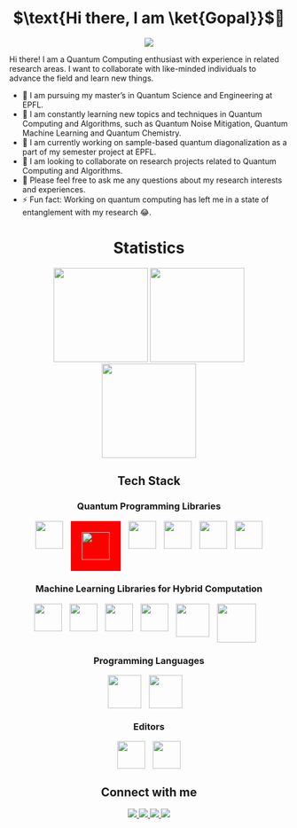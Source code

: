 <div> 
  <h1 align="center"> $\text{Hi there, I am \ket{Gopal}}$👋</h1> 
</div>
<div align="center">
   <img src="https://komarev.com/ghpvc/?username=Gopal-Dahale"/>
</div> 


Hi there! I am a Quantum Computing enthusiast with experience in related research areas. I want to collaborate with like-minded individuals to advance the field and learn new things.

- 🔭 I am pursuing my master’s in Quantum Science and Engineering at EPFL.
- 🌱 I am constantly learning new topics and techniques in Quantum Computing and Algorithms, such as Quantum Noise Mitigation, Quantum Machine Learning and Quantum Chemistry.
- 🧮 I am currently working on sample-based quantum diagonalization as a part of my semester project at EPFL.
- 👯 I am looking to collaborate on research projects related to Quantum Computing and Algorithms.
- 💬 Please feel free to ask me any questions about my research interests and experiences.
- ⚡ Fun fact: Working on quantum computing has left me in a state of entanglement with my research 😂.

<!-- <h1 align="center"> Hi there, I am Gopal. 👋 </h1> -->
<!-- <p align="center">
  <img src="https://badges.pufler.dev/visits/Gopal-Dahale/Gopal-Dahale"/>
  <img src="https://badges.pufler.dev/repos/Gopal-Dahale"/>
  <img src="https://badges.pufler.dev/commits/monthly/Gopal-Dahale" />
</p> -->
<!--
**Gopal-Dahale/Gopal-Dahale** is a ✨ _special_ ✨ repository because its `README.md` (this file) appears on your GitHub profile.

Here are some ideas to get you started:
-->

<!-- - 🔭 I’m currently working on enhancing my skills in alogrithms on LeetCode.
- 🌱 I’m currently learning ReactJs, Axios, Firebase & REST APIs.
- 👯 I’m looking to collaborate on projects in Machine/ Deep Learning.
- 🤔 I’m looking for help with Dynamic Coloring problem (Fixed Parameter Tractable)
- 💬 Ask me about any tech related stuff
- 📫 How to reach me: [LinkedIn](https://www.linkedin.com/in/gopal-ramesh-dahale-7a3087198/)
- 😄 Pronouns: He/His
- ⚡ Fun fact: blank
 -->

<h1 align='center'> Statistics </h1>

<div align = "center">
  <img width='auto' height=170 src = "https://github-readme-stats.vercel.app/api?username=Gopal-Dahale&&show_icons=true&title_color=ffffff&icon_color=bb2acf&text_color=daf7dc&bg_color=151515&">
  <img width='auto' height=170 src = "https://github-readme-stats.vercel.app/api/top-langs/?username=Gopal-Dahale&&show_icons=true&title_color=ffffff&icon_color=bb2acf&text_color=daf7dc&bg_color=151515&layout=compact">
</div>

<div align = "center">
 <img width='auto' height=170 src="https://github-readme-streak-stats.herokuapp.com/?user=Gopal-Dahale&show_icons=true&locale=en&layout=compact&theme=dark&line_height=0" />
</div> 


<h2 align='center'> Tech Stack </h2>
<div align='center'>

  <h3>Quantum Programming Libraries</h3>
  <div style="display:flex;justify-content:center;margin-bottom:20px;">
    <a href="https://quantumai.google/cirq" target="_blank">                      <img width='auto' height=50 src="https://quantumai.google/static/site-assets/images/marketing/icons/shared-ic-cirq.png" /> </a> &#8195;
    <a href="https://qiskit.org/" target="_blank">                                <img width='auto' height=50 style="background-color:red;padding:20px;" src="https://pbs.twimg.com/profile_images/1327348581372575744/6M3Ll1hq_400x400.jpg" /> </a> &#8195;
    <a href="https://pennylane.ai/" target="_blank">                              <img width='auto' height=50 src="https://avatars.githubusercontent.com/u/64286425?s=200&v=4" /> </a> &#8195;
    <a href="https://aws.amazon.com/braket/" target="_blank">                     <img width='auto' height=50 src="https://awsvideocatalog.com/images/aws/png/PNG%20Light/Quantum%20Technologies/AWS-Braket.png" /> </a> &#8195;
    <a href="https://developer.nvidia.com/cuda-quantum" target="_blank">          <img width='auto' height=50 src="https://developer.nvidia.com/sites/default/files/akamai/nvidia-cuquantum-icon.svg" /> </a> &#8195;
    <a href="https://www.tensorflow.org/quantum" target="_blank">                 <img width='auto' height=50 src="https://quantumai.google/static/site-assets/images/marketing/icons/shared-ic-tf-quantum.png" /> </a>
  </div> 

  <h3>Machine Learning Libraries for Hybrid Computation</h3>
  <div style="display:flex;justify-content:center;margin-bottom:20px;">
    <a href="https://www.tensorflow.org/" target="_blank">                        <img width='auto' height=50 src="https://seeklogo.com/images/T/tensorflow-logo-02FCED4F98-seeklogo.com.png" /> </a> &#8195;
    <a href="https://pytorch.org/" target="_blank">                               <img width='auto' height=50 src="https://www.svgrepo.com/show/354240/pytorch.svg" /> </a> &#8195;
    <a href="https://scikit-learn.org/stable/index.html" target="_blank">         <img width='auto' height=50 src="https://upload.wikimedia.org/wikipedia/commons/0/05/Scikit_learn_logo_small.svg" /> </a> &#8195;
    <a href="https://jax.readthedocs.io/en/latest/index.html" target="_blank">    <img width='auto' height=50 src="https://upload.wikimedia.org/wikipedia/commons/8/86/Google_JAX_logo.svg" /> </a> &#8195;
    <a href="https://flax.readthedocs.io/en/latest/index.html" target="_blank">   <img width='auto' height=60 src="https://flax.readthedocs.io/en/latest/_static/flax.png" /> </a> &#8195;
    <a href="https://github.com/deepmind/jraph" target="_blank">                  <img width='auto' height=70 src="http://www.pattersonconsultingtn.com/blog/images/JraphLogo.png" /> </a> &#8195;
  </div> 

  <h3>Programming Languages</h3>
  <div style="display:flex;justify-content:center;margin-bottom:20px;">
    <a href="https://isocpp.org/" target="_blank">                                <img width='auto' height=60 src="https://upload.wikimedia.org/wikipedia/commons/1/18/ISO_C%2B%2B_Logo.svg" /> </a> &#8195;
    <a href="https://www.python.org/" target="_blank">                            <img width='auto' height=60 src="https://upload.wikimedia.org/wikipedia/commons/c/c3/Python-logo-notext.svg" />   </a> &#8195;
  </div> 

  <h3>Editors</h3>
  <div style="display:flex;justify-content:center;margin-bottom:20px;">
    <a href="https://code.visualstudio.com/" target="_blank">                     <img width='auto' height=50 src="https://upload.wikimedia.org/wikipedia/commons/9/9a/Visual_Studio_Code_1.35_icon.svg" /> </a> &#8195;
    <a href="https://jupyter.org/" target="_blank">                               <img width='auto' height=50 src="https://upload.wikimedia.org/wikipedia/commons/thumb/3/38/Jupyter_logo.svg/1200px-Jupyter_logo.svg.png" /> </a>
  </div> 
</div> 


<h2 align='center'> Connect with me </h2>
<div align='center'>
  <a href="https://www.linkedin.com/in/gopald27/">                                <img src='https://img.shields.io/badge/LinkedIn-0077B5?style=for-the-badge&logo=linkedin&logoColor=white'/> </a>
  <a href="https://twitter.com/gopald27">                                         <img src='https://img.shields.io/badge/Twitter-1DA1F2?style=for-the-badge&logo=twitter&logoColor=white&'/> </a>
  <a href="https://stackoverflow.com/users/16026443/gopal-dahale">                                         <img src='https://img.shields.io/badge/-Stackoverflow-FE7A16?style=for-the-badge&logo=stack-overflow&logoColor=white'/> 
</a>
  <a href="https://dahalegopal27.medium.com/">                                         <img src='https://img.shields.io/badge/Medium-12100E?style=for-the-badge&logo=medium&logoColor=white'/> </a>
</div>
